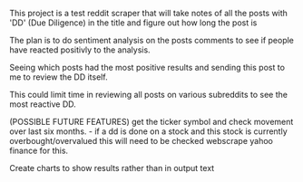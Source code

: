 This project is a test reddit scraper that will take notes of all the posts with 'DD' (Due Diligence) in the title and figure out how long the post is

The plan is to do sentiment analysis on the posts comments to see if people have reacted positivly to the analysis. 

Seeing which posts had the most positive results and sending this post to me to review the DD itself.

This could limit time in reviewing all posts on various subreddits to see the most reactive DD.


(POSSIBLE FUTURE FEATURES)
get the ticker symbol and check movement over last six months. - if a dd is done on a stock and this stock is currently overbought/overvalued this will need to be checked
webscrape yahoo finance for this.

Create charts to show results rather than in output text
